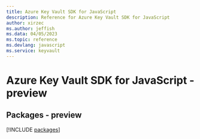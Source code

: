 ```yaml
---
title: Azure Key Vault SDK for JavaScript
description: Reference for Azure Key Vault SDK for JavaScript
author: xirzec
ms.author: jeffish
ms.data: 04/05/2023
ms.topic: reference
ms.devlang: javascript
ms.service: keyvault
---
```

# Azure Key Vault SDK for JavaScript - preview
## Packages - preview
[!INCLUDE [packages](key-vault-index.md)]
